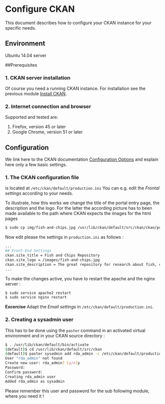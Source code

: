 # Configure CKAN
This document describes how to configure your CKAN instance for your specific needs.


## Environment
Ubuntu 14.04 server

##Prerequisites

### 1. CKAN server installation
Of course you need a running CKAN instance. For installation see the previous module [Install CKAN](04-install-CKAN.md).

### 2. Internet connection and browser
Supported and tested are:
1. Firefox, version 45 or later
2. Google Chrome, version 51 or later

## Configuration

We link here to the CKAN documentation [Configuration Options](http://docs.ckan.org/en/latest/maintaining/configuration.html)
and explain here only a few basic settings.

### 1. The CKAN configuration file
is located at `/etc/ckan/default/production.ini`
You can e.g. edit the *Frontal settings* according to your needs.

To illustrate, how this works we change the title of the portal entry page, the description and the logo. For the latter the according picture has to been made available to the path where CKAN expects the images for the html pages 
```sh
$ sudo cp img/fish-and-chips.jpg /usr/lib/ckan/default/src/ckan/ckan/public/base/images/
```

Now edit please the settings in `production.ini` as follows : 

```sh
...
## Front-End Settings
ckan.site_title = Fish and Chips Repository
ckan.site_logo = /images/fish-and-chips.jpg
ckan.site_description = The great repository for research about fish, chips and other interesting science
...
```

To make the changes active, you have to restart the apache and the nginx server :

```sh
$ sudo service apache2 restart
$ sudo service nginx restart
```

**Excercise** 
Adapt the *Email settings* in `/etc/ckan/default/production.ini`.

### 2. Creating a sysadmin user

This has to be done using the `paster` command in an activated virtual environment and in your CKAN source directory :

```sh
$ . /usr/lib/ckan/default/bin/activate
(default)$ cd /usr/lib/ckan/default/src/ckan
(default)$ paster sysadmin add rda_admin -c /etc/ckan/default/production.ini
User "rda_admin" not found
Create new user: rda_admin? [y/n]y
Password: 
Confirm password: 
Creating rda_admin user
Added rda_admin as sysadmin
```

Please remember this user and password for the sub following module, where you need it !
